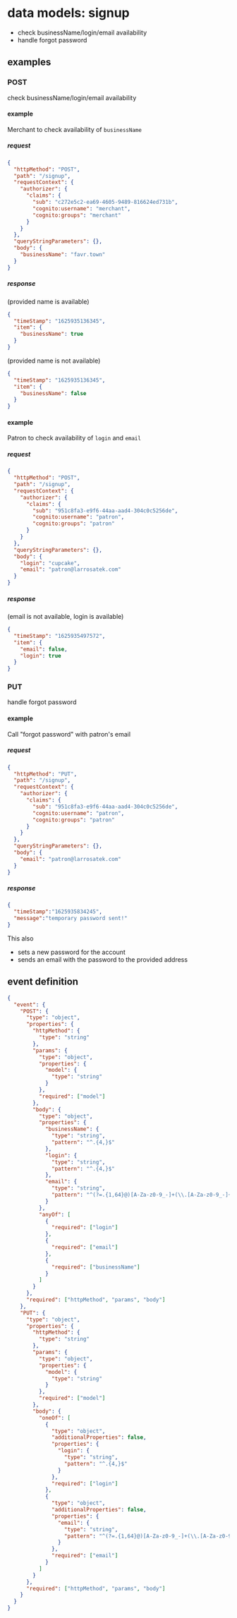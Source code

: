 

# data models: signup

- check businessName/login/email availability
- handle forgot password



## examples

### POST

check businessName/login/email availability



#### example

Merchant to check availability of `businessName`



##### request

```json
{
  "httpMethod": "POST",
  "path": "/signup",
  "requestContext": {
    "authorizer": {
      "claims": {
        "sub": "c272e5c2-ea69-4605-9489-816624ed731b",
        "cognito:username": "merchant",
        "cognito:groups": "merchant"
      }
    }
  },
  "queryStringParameters": {},
  "body": {
    "businessName": "favr.town"
  }
}
```



##### response

(provided name is available)

```json
{
  "timeStamp": "1625935136345",
  "item": {
    "businessName": true
  }
}
```



(provided name is not available)

```json
{
  "timeStamp": "1625935136345",
  "item": {
    "businessName": false
  }
}
```



#### example

Patron to check availability of `login` and `email`



##### request

```json
{
  "httpMethod": "POST",
  "path": "/signup",
  "requestContext": {
    "authorizer": {
      "claims": {
        "sub": "951c8fa3-e9f6-44aa-aad4-304c0c5256de",
        "cognito:username": "patron",
        "cognito:groups": "patron"
      }
    }
  },
  "queryStringParameters": {},
  "body": {
    "login": "cupcake",
    "email": "patron@larrosatek.com"
  }
}
```



##### response

(email is not available, login is available)

```json
{
  "timeStamp": "1625935497572",
  "item": {
    "email": false,
    "login": true
  }
}
```



### PUT

handle forgot password



#### example

Call "forgot password" with patron's email



##### request

```json
{
  "httpMethod": "PUT",
  "path": "/signup",
  "requestContext": {
    "authorizer": {
      "claims": {
        "sub": "951c8fa3-e9f6-44aa-aad4-304c0c5256de",
        "cognito:username": "patron",
        "cognito:groups": "patron"
      }
    }
  },
  "queryStringParameters": {},
  "body": {
    "email": "patron@larrosatek.com"
  }
}
```



##### response

```json
{
  "timeStamp":"1625935834245",
  "message":"temporary password sent!"
}
```



This also

- sets a new password for the account
- sends an email with the password to the provided address




## event definition

```json
{
  "event": {
    "POST": {
      "type": "object",
      "properties": {
        "httpMethod": {
          "type": "string"
        },
        "params": {
          "type": "object",
          "properties": {
            "model": {
              "type": "string"
            }
          },
          "required": ["model"]
        },
        "body": {
          "type": "object",
          "properties": {
            "businessName": {
              "type": "string",
              "pattern": "^.{4,}$"
            },
            "login": {
              "type": "string",
              "pattern": "^.{4,}$"
            },
            "email": {
              "type": "string",
              "pattern": "^(?=.{1,64}@)[A-Za-z0-9_-]+(\\.[A-Za-z0-9_-]+)*@[^-][A-Za-z0-9-]+(\\.[A-Za-z0-9-]+)*(\\.[A-Za-z]{2,})$"
            }
          },
          "anyOf": [
            {
              "required": ["login"]
            },
            {
              "required": ["email"]
            },
            {
              "required": ["businessName"]
            }
          ]
        }
      },
      "required": ["httpMethod", "params", "body"]
    },
    "PUT": {
      "type": "object",
      "properties": {
        "httpMethod": {
          "type": "string"
        },
        "params": {
          "type": "object",
          "properties": {
            "model": {
              "type": "string"
            }
          },
          "required": ["model"]
        },
        "body": {
          "oneOf": [
            {
              "type": "object",
              "additionalProperties": false,
              "properties": {
                "login": {
                  "type": "string",
                  "pattern": "^.{4,}$"
                }
              },
              "required": ["login"]
            },
            {
              "type": "object",
              "additionalProperties": false,
              "properties": {
                "email": {
                  "type": "string",
                  "pattern": "^(?=.{1,64}@)[A-Za-z0-9_-]+(\\.[A-Za-z0-9_-]+)*@[^-][A-Za-z0-9-]+(\\.[A-Za-z0-9-]+)*(\\.[A-Za-z]{2,})$"
                }
              },
              "required": ["email"]
            }
          ]
        }
      },
      "required": ["httpMethod", "params", "body"]
    }
  }
}

```

